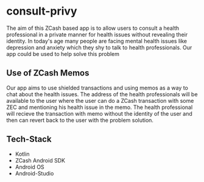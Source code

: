 # consult-privy
The aim of this ZCash based app is to allow users to consult a health professional in a private manner for health issues without revealing their identity. In today's age many people are facing mental health issues like depression and anxiety which they shy to talk to health professionals. Our app could be used to help solve this problem
## Use of ZCash Memos
Our app aims to use shielded transactions and using memos as a way to chat about the health issues. The address of the health professionals will be available to the user where the user can do a ZCash transaction with some ZEC and mentioning his health issue in the memo. The health professional will recieve the transaction with memo without the identity of the user and then can revert back to the user with the problem solution. 
## Tech-Stack
- Kotlin
- ZCash Android SDK
- Android OS
- Android-Studio
